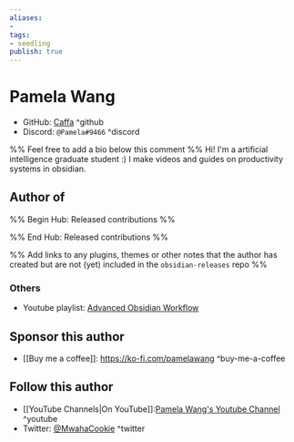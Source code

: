 ```yaml
---
aliases:
- 
tags:
- seedling
publish: true
---
```


# Pamela Wang

- GitHub: [Caffa](https://github.com/Caffa) ^github
- Discord: `@Pamela#9466` ^discord
<!-- - Website: <https://> ^website-->
<!-- - [[Publish sites|Publish site]]: <https://> ^publish-->

%% Feel free to add a bio below this comment %%
Hi! I'm a artificial intelligence graduate student :) I make videos and guides on productivity systems in obsidian. 

## Author of

%% Begin Hub: Released contributions %%

<!--
### Plugins
-->

<!--
### Themes
-->

%% End Hub: Released contributions %%

%% Add links to any plugins, themes or other notes that the author has created but are not (yet) included in the `obsidian-releases` repo %%

<!--
### Unlisted plugins
-->


### Others
- Youtube playlist: [Advanced Obsidian Workflow](https://youtube.com/playlist?list=PLGoopqb7LiGLS_sI1BXWpIk_TYXFwYImt)

## Sponsor this author


<!-- - [[GitHub sponsors]]: [Sponsor @{{title}} on GitHub Sponsors](https://github.com/sponsors/{{title}}) ^github-sponsor-->
 - [[Buy me a coffee]]: <https://ko-fi.com/pamelawang> ^buy-me-a-coffee
<!-- - [[PayPal]]: <https://> ^paypal-->
<!-- - [[Patreon]]: <https://> ^patreon-->


## Follow this author
- [[YouTube Channels|On YouTube]]:[Pamela Wang's Youtube Channel](https://www.youtube.com/channel/UCnRWaL8UXZCj-3bBy46MIkg) ^youtube
- Twitter: [@MwahaCookie](https://twitter.com/MwahaCookie) ^twitter
<!-- - ... -->


